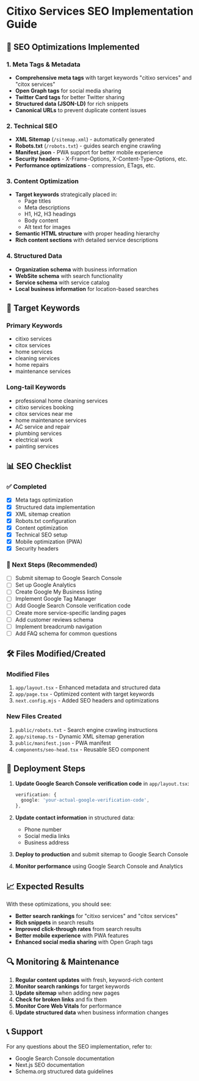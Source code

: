 # Citixo Services SEO Implementation Guide

## 🚀 SEO Optimizations Implemented

### 1. Meta Tags & Metadata
- **Comprehensive meta tags** with target keywords "citixo services" and "citox services"
- **Open Graph tags** for social media sharing
- **Twitter Card tags** for better Twitter sharing
- **Structured data (JSON-LD)** for rich snippets
- **Canonical URLs** to prevent duplicate content issues

### 2. Technical SEO
- **XML Sitemap** (`/sitemap.xml`) - automatically generated
- **Robots.txt** (`/robots.txt`) - guides search engine crawling
- **Manifest.json** - PWA support for better mobile experience
- **Security headers** - X-Frame-Options, X-Content-Type-Options, etc.
- **Performance optimizations** - compression, ETags, etc.

### 3. Content Optimization
- **Target keywords** strategically placed in:
  - Page titles
  - Meta descriptions
  - H1, H2, H3 headings
  - Body content
  - Alt text for images
- **Semantic HTML structure** with proper heading hierarchy
- **Rich content sections** with detailed service descriptions

### 4. Structured Data
- **Organization schema** with business information
- **WebSite schema** with search functionality
- **Service schema** with service catalog
- **Local business information** for location-based searches

## 🎯 Target Keywords

### Primary Keywords
- citixo services
- citox services
- home services
- cleaning services
- home repairs
- maintenance services

### Long-tail Keywords
- professional home cleaning services
- citixo services booking
- citox services near me
- home maintenance services
- AC service and repair
- plumbing services
- electrical work
- painting services

## 📊 SEO Checklist

### ✅ Completed
- [x] Meta tags optimization
- [x] Structured data implementation
- [x] XML sitemap creation
- [x] Robots.txt configuration
- [x] Content optimization
- [x] Technical SEO setup
- [x] Mobile optimization (PWA)
- [x] Security headers

### 🔄 Next Steps (Recommended)
- [ ] Submit sitemap to Google Search Console
- [ ] Set up Google Analytics
- [ ] Create Google My Business listing
- [ ] Implement Google Tag Manager
- [ ] Add Google Search Console verification code
- [ ] Create more service-specific landing pages
- [ ] Add customer reviews schema
- [ ] Implement breadcrumb navigation
- [ ] Add FAQ schema for common questions

## 🛠️ Files Modified/Created

### Modified Files
1. `app/layout.tsx` - Enhanced metadata and structured data
2. `app/page.tsx` - Optimized content with target keywords
3. `next.config.mjs` - Added SEO headers and optimizations

### New Files Created
1. `public/robots.txt` - Search engine crawling instructions
2. `app/sitemap.ts` - Dynamic XML sitemap generation
3. `public/manifest.json` - PWA manifest
4. `components/seo-head.tsx` - Reusable SEO component

## 🚀 Deployment Steps

1. **Update Google Search Console verification code** in `app/layout.tsx`:
   ```typescript
   verification: {
     google: 'your-actual-google-verification-code',
   },
   ```

2. **Update contact information** in structured data:
   - Phone number
   - Social media links
   - Business address

3. **Deploy to production** and submit sitemap to Google Search Console

4. **Monitor performance** using Google Search Console and Analytics

## 📈 Expected Results

With these optimizations, you should see:
- **Better search rankings** for "citixo services" and "citox services"
- **Rich snippets** in search results
- **Improved click-through rates** from search results
- **Better mobile experience** with PWA features
- **Enhanced social media sharing** with Open Graph tags

## 🔍 Monitoring & Maintenance

1. **Regular content updates** with fresh, keyword-rich content
2. **Monitor search rankings** for target keywords
3. **Update sitemap** when adding new pages
4. **Check for broken links** and fix them
5. **Monitor Core Web Vitals** for performance
6. **Update structured data** when business information changes

## 📞 Support

For any questions about the SEO implementation, refer to:
- Google Search Console documentation
- Next.js SEO documentation
- Schema.org structured data guidelines
